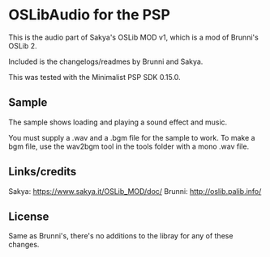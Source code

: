 # OSLibAudio for the PSP

This is the audio part of Sakya's OSLib MOD v1, which is a mod of Brunni's OSLib 2.

Included is the changelogs/readmes by Brunni and Sakya.

This was tested with the Minimalist PSP SDK 0.15.0.

## Sample
The sample shows loading and playing a sound effect and music.

You must supply a .wav and a .bgm file for the sample to work.
To make a bgm file, use the wav2bgm tool in the tools folder with a mono .wav file.

## Links/credits
Sakya: https://www.sakya.it/OSLib_MOD/doc/
Brunni: http://oslib.palib.info/

## License

Same as Brunni's, there's no additions to the libray for any of these changes.

